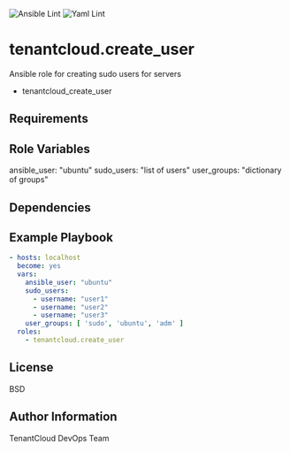 
![Ansible Lint](https://github.com/tenantcloud/ansible-role-create-user/workflows/Ansible%20Lint/badge.svg?branch-master)
![Yaml Lint](https://github.com/tenantcloud/ansible-role-create-user/workflows/Yaml%20Lint/badge.svg?branch-master)

tenantcloud.create_user
=========

Ansible role for creating sudo users for servers

  - tenantcloud_create_user

Requirements
------------

Role Variables
--------------

ansible_user: "ubuntu"
sudo_users: "list of users"
user_groups: "dictionary of groups"

Dependencies
------------

Example Playbook
----------------

```yaml
- hosts: localhost
  become: yes
  vars:
    ansible_user: "ubuntu"
    sudo_users:
      - username: "user1"
      - username: "user2"
      - username: "user3"
    user_groups: [ 'sudo', 'ubuntu', 'adm' ]
  roles:
    - tenantcloud.create_user
```

License
-------

BSD

Author Information
------------------

TenantCloud DevOps Team
